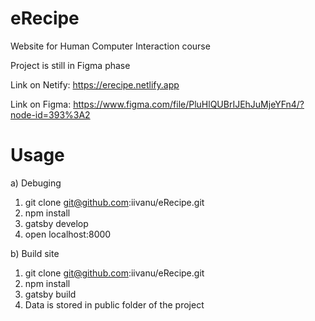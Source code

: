 # eRecipe
Website for Human Computer Interaction course

Project is still in Figma phase

Link on Netify: https://erecipe.netlify.app

Link on Figma: https://www.figma.com/file/PluHlQUBrIJEhJuMjeYFn4/?node-id=393%3A2

# Usage
a) Debuging
1. git clone git@github.com:iivanu/eRecipe.git
2. npm install
3. gatsby develop
4. open localhost:8000

b) Build site
1. git clone git@github.com:iivanu/eRecipe.git
2. npm install
3. gatsby build
4. Data is stored in public folder of the project
